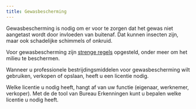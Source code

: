```yaml
---
title: Gewasbescherming
---
```

Gewasbescherming is nodig om er voor te zorgen dat het gewas niet aangetast wordt door invloeden van buitenaf. Dat kunnen insecten zijn, maar ook schadelijke schimmels of onkruid.

Voor gewasbescherming zijn [strenge regels](/licenties/wetten-en-regels) opgesteld, onder meer om het milieu te beschermen. 

Wanneer u professionele bestrijdingsmiddelen voor gewasbescherming wilt gebruiken, verkopen of opslaan, heeft u een licentie nodig. 

Welke licentie u nodig heeft, hangt af van uw functie (eigenaar, werknemer, verkoper). Met de de tool van Bureau Erkenningen kunt u bepalen welke licentie u nodig heeft.

<link-container>
<link-button link='{"name": "Welke licentie heb ik nodig?","url": "/licenties/licentie-tool"}' />
</link-container>

<link-container>

<link-button link='{"name": "Licentie aanvragen","url": "/licenties/licentie-aanvragen"}' />

</link-container>

<link-container>

<link-button link='{"name": "Wetten en regels","url": "/licenties/wetten-en-regels"}' />

</link-container>
